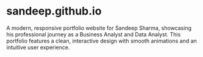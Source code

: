 # sandeep.github.io
A modern, responsive portfolio website for Sandeep Sharma, showcasing his professional journey as a Business Analyst and Data Analyst. This portfolio features a clean, interactive design with smooth animations and an intuitive user experience.
